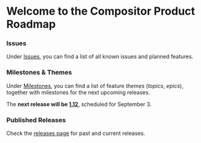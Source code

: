 # Welcome to the Compositor Product Roadmap
 
### Issues

Under [Issues](https://github.com/ktraunmueller/Compositor/issues), you can find a list of all known issues and planned features.

### Milestones & Themes

Under [Milestones](https://github.com/ktraunmueller/Compositor/milestones), you can find a list of feature _themes_ (_topics_, _epics_), together with milestones for the next upcoming releases. 

The **next release will be [1.12](https://github.com/ktraunmueller/Compositor/milestones)**, scheduled for September 3.

### Published Releases

Check the [releases page](https://github.com/ktraunmueller/Compositor/releases) for past and current releases.
